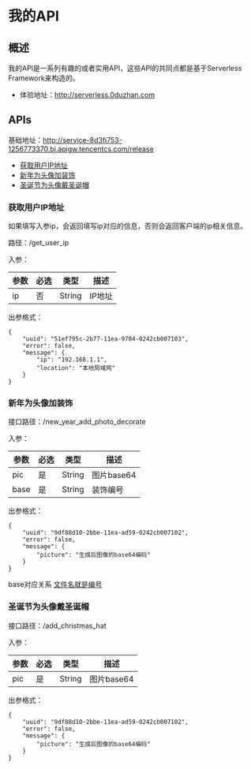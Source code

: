 # 我的API

## 概述
我的API是一系列有趣的或者实用API，这些API的共同点都是基于Serverless Framework来构造的。
* 体验地址：http://serverless.0duzhan.com

## APIs

基础地址：http://service-8d3fi753-1256773370.bj.apigw.tencentcs.com/release

* [获取用户IP地址](#获取用户IP地址)
* [新年为头像加装饰](#新年为头像加装饰)
* [圣诞节为头像戴圣诞帽](#圣诞节为头像戴圣诞帽)

### 获取用户IP地址

如果填写入参ip，会返回填写ip对应的信息，否则会返回客户端的ip相关信息。

路径：/get_user_ip

入参：

| 参数 | 必选 | 类型 |  描述 |
| ---- | ---- | ------ | ---- | 
| ip | 否 | String | IP地址 |

出参格式：

```text
{
    "uuid": "51ef795c-2b77-11ea-9704-0242cb007103",
    "error": false,
    "message": {
        "ip": "192.168.1.1",
        "location": "本地局域网"
    }
}
```

### 新年为头像加装饰

接口路径：/new_year_add_photo_decorate

入参：

| 参数 | 必选 | 类型 |  描述 |
| ---- | ---- | ------ | ---- | 
| pic | 是 | String | 图片base64 |
| base | 是 | String | 装饰编号 |

出参格式：

```text
{
    "uuid": "9df88d10-2bbe-11ea-ad59-0242cb007102",
    "error": false,
    "message": {
        "picture": "生成后图像的base64编码"
    }
}
```
base对应关系 [文件名就是编号](/new_year_add_photo_decorate/base)


### 圣诞节为头像戴圣诞帽

接口路径：/add_christmas_hat

入参：

| 参数 | 必选 | 类型 |  描述 |
| ---- | ---- | ------ | ---- | 
| pic | 是 | String | 图片base64 |

出参格式：

```text
{
    "uuid": "9df88d10-2bbe-11ea-ad59-0242cb007102",
    "error": false,
    "message": {
        "picture": "生成后图像的base64编码"
    }
}
```